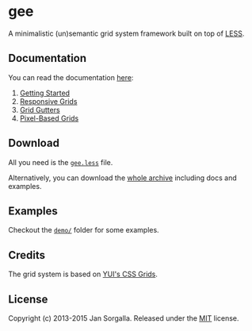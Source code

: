 gee
===

A minimalistic (un)semantic grid system framework built on top of [LESS](http://lesscss.org).

Documentation
-------------

You can read the documentation [here](docs/):

1. [Getting Started](docs/Getting-Started.md)
2. [Responsive Grids](docs/Responsive-Grids.md)
3. [Grid Gutters](docs/Grid-Gutters.md)
4. [Pixel-Based Grids](docs/Pixel-Based-Grids.md)

Download
--------

All you need is the [`gee.less`](gee.less?raw=1)
file.

Alternatively, you can download the [whole archive](https://github.com/jsor/gee/releases/latest)
including docs and examples.

Examples
--------

Checkout the [`demo/`](demo/) folder for some examples.

Credits
-------

The grid system is based on [YUI's CSS Grids](http://yuilibrary.com/yui/docs/cssgrids/).

License
-------

Copyright (c) 2013-2015 Jan Sorgalla. Released under the [MIT](https://github.com/jsor/gee/blob/master/LICENSE) license.
